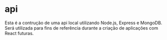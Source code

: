 # api

Esta é a contrução de uma api local utilizando Node.js, Express e MongoDB. Será utilizada para fins de referência durante a criação de aplicações com React futuras.